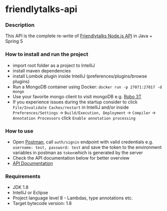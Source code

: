 # friendlytalks-api

### Description

This API is the complete re-write of [Friendlytalks Node.js API](https://github.com/petivagyok16/friendlytalks/tree/master/server)
in Java + Spring 5

### How to install and run the project
- import root folder as a project to IntelliJ
- install maven dependencies
- install Lombok plugin inside IntelliJ (preferences/plugins/browse plugins)
- Run a MongoDB container using Docker: `docker run -p 27071:27017 -d mongo`
- Use your favorite mongo client to visit mongoDB e.g. [Robo 3T](https://robomongo.org/)
- If you experience issues during the startup consider to click `File/Invalidate Caches/restart`
 in IntelliJ and/or inside `Preferences/Settings` -> `Build/Execution, Deployment` -> `Compiler` -> `Annotation Processors`
 click `Enable annotation processing`

 ### How to use
 - Open [Postman](https://www.getpostman.com/), call `auth/signin` endpoint with valid credentials e.g. `username: test, password: test` and save the token to the environment variables in postman as `token`which is generated by the server
 - Check the API documentation below for better overview
 - [API Documentation](https://documenter.getpostman.com/view/659719/friendlytalks-api/RW1boKPW#b19e879c-f8fb-454a-b575-ed663ff2a4a3)

### Requirements
- JDK 1.8
- IntelliJ or Eclipse
- Project language level 8 - Lambdas, type annotations etc.
- Target bytecode version: 1.8
